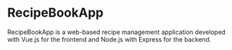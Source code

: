 # RecipeBookApp
RecipeBookApp is a web-based recipe management application developed with Vue.js for the frontend and Node.js with Express for the backend.
